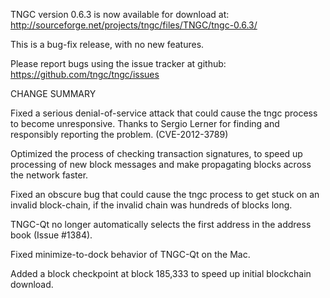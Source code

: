 TNGC version 0.6.3 is now available for download at:
  http://sourceforge.net/projects/tngc/files/TNGC/tngc-0.6.3/

This is a bug-fix release, with no new features.

Please report bugs using the issue tracker at github:
  https://github.com/tngc/tngc/issues

CHANGE SUMMARY

Fixed a serious denial-of-service attack that could cause the
tngc process to become unresponsive. Thanks to Sergio Lerner
for finding and responsibly reporting the problem. (CVE-2012-3789)

Optimized the process of checking transaction signatures, to
speed up processing of new block messages and make propagating
blocks across the network faster.

Fixed an obscure bug that could cause the tngc process to get
stuck on an invalid block-chain, if the invalid chain was
hundreds of blocks long.

TNGC-Qt no longer automatically selects the first address
in the address book (Issue #1384).

Fixed minimize-to-dock behavior of TNGC-Qt on the Mac.

Added a block checkpoint at block 185,333 to speed up initial
blockchain download.
